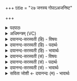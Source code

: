 +++
title = "२७ जनस्य गोपाऽअजनिष्ट"

+++
<details><summary>पदपाठः</summary>

जन॑स्य। गो॒पाः। अ॒ज॒नि॒ष्ट॒। जागृ॑विः। अ॒ग्निः। सु॒दक्ष॒ इति॑ सु॒ऽदक्षः॑। सु॒वि॒ताय॑। नव्य॑से। घृ॒तप्र॑तीक॒ इति॑ घृ॒तऽप्र॑तीकः। बृ॒ह॒ता। दि॒वि॒स्पृशेति॑ दिवि॒ऽस्पृशा॑। द्यु॒मदिति॑ द्यु॒ऽमत्। वि। भा॒ति॒। भ॒र॒तेभ्यः॑। शुचिः॑। २७।
</details>

<details><summary>अधिमन्त्रम् (VC)</summary>

- अग्निर्देवता
- परमेष्ठी ऋषिः
- निचृदार्षी जगती
- निषादः
</details>

<details><summary>दयानन्द-सरस्वती (हि) - विषयः</summary>

फिर वह कैसा हो, यह विषय अगले मन्त्र में कहा है ॥
</details>

<details><summary>दयानन्द-सरस्वती (हि) - पदार्थः</summary>

पदार्थान्वयभाषाः -  हे मनुष्यो ! जो (जनस्य) उत्पन्न हुए संसार का (गोपाः) रक्षक (जागृविः) जानने रूप स्वभाववाला (सुदक्षः) सुन्दर बल का हेतु (घृतप्रतीकः) घृत से बढ़ने हारा (शुचिः) पवित्र (अग्निः) बिजुली (नव्यसे) अत्यन्त नवीन (सुविताय) उत्पन्न करने योग्य ऐश्वर्य के लिये (अजनिष्ट) प्रकट हुआ है और (बृहता) बड़े (दिविस्पृशा) प्रकाश में स्पर्श से (भरतेभ्यः) सूर्यों से (द्युमत्) प्रकाशयुक्त हुआ (विभाति) शोभित होता है, उस को तुम लोग जानो ॥२७ ॥
</details>

<details><summary>दयानन्द-सरस्वती (हि) - भावार्थः</summary>

भावार्थभाषाः -  मनुष्यों को चाहिये कि जो ऐश्वर्य्यप्राप्ति का विशेष कारण सृष्टि के सूर्यों का निमित्त बिजुली रूप तेज है, उसको जान के उपकार लिया करें ॥२७ ॥
</details>

<details><summary>दयानन्द-सरस्वती (सं) - विषयः</summary>

पुनः स कीदृश इत्याह ॥
</details>

<details><summary>दयानन्द-सरस्वती (सं) - पदार्थः</summary>

पदार्थान्वयभाषाः -  हे मनुष्याः ! यो जनस्य गोपा जागृविः सुदक्षो घृतप्रतीकः शुचिरग्निर्नव्यसे सुवितायाऽजनिष्ट, बृहता दिविस्पृशा भरतेभ्यो द्युमद्विभाति, तं यूयं विजानीत ॥२७ ॥
</details>

<details><summary>दयानन्द-सरस्वती (सं) - भावार्थः</summary>

भावार्थभाषाः -  मनुष्यैर्यदैश्वर्यप्राप्तेरसाधारणं निमित्तं सृष्टिस्थानां सूर्याणां कारणं विद्युत्तेजस्तद्विज्ञायोपयोक्तव्यम् ॥२७ ॥
</details>

<details><summary>सविता जोशी ← दयानन्दः (म) - भावार्थः</summary>

भावार्थभाषाः -  या सृष्टीत सूर्याच्या रूपाने जे विद्युतरूपी तेज प्रकट होते ते ऐश्वर्यप्राप्तीचे विशेष कारण आहे. हे माणसांनी जाणले पाहिजे व त्याचा लाभ करून घेतला पाहिजे.
</details>